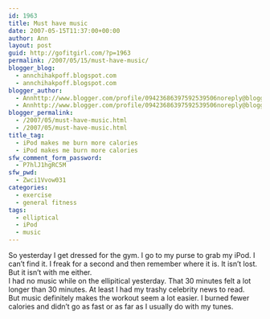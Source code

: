 ```yaml
---
id: 1963
title: Must have music
date: 2007-05-15T11:37:00+00:00
author: Ann
layout: post
guid: http://gofitgirl.com/?p=1963
permalink: /2007/05/15/must-have-music/
blogger_blog:
  - annchihakpoff.blogspot.com
  - annchihakpoff.blogspot.com
blogger_author:
  - Annhttp://www.blogger.com/profile/09423686397592539506noreply@blogger.com
  - Annhttp://www.blogger.com/profile/09423686397592539506noreply@blogger.com
blogger_permalink:
  - /2007/05/must-have-music.html
  - /2007/05/must-have-music.html
title_tag:
  - iPod makes me burn more calories
  - iPod makes me burn more calories
sfw_comment_form_password:
  - P7hlJ1hgRC5M
sfw_pwd:
  - Zwci1Vvow031
categories:
  - exercise
  - general fitness
tags:
  - elliptical
  - iPod
  - music
---
```

So yesterday I get dressed for the gym. I go to my purse to grab my iPod. I can&#8217;t find it. I freak for a second and then remember where it is. It isn&#8217;t lost. But it isn&#8217;t with me either.  
I had no music while on the ellipitical yesterday. That 30 minutes felt a lot longer than 30 minutes. At least I had my trashy celebrity news to read.  
But music definitely makes the workout seem a lot easier. I burned fewer calories and didn&#8217;t go as fast or as far as I usually do with my tunes.